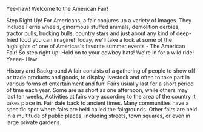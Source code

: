 Yee-haw!
Welcome to the American Fair!

Step Right Up!
For Americans, a fair conjures up a variety of images. They include Ferris wheels, ginormous stuffed animals, demolition derbies, tractor pulls, bucking bulls, country stars and just about any kind of deep-fried food you can imagine!
Today, we'll take a look at some of the highlights of one of Americas's favorite summer events - The American Fair!
So step right up! Hold on to your cowboy hats! We're in for a wild ride! Yeeee- Haw!

History and Background
A fair consists of a gathering of people to show off or trade products and goods, to display livestock and often to take part in various forms of entertainment and fun! Fairs usually last for a short period of time each year. Some are as short as one afternoon, while others may last ten weeks, Activities at fairs vary according to the area of the country it takes place in. Fair date back to ancient times. Many communities have a specific spot where fairs are held called the fairgrounds. Other fairs are held in a multitude of public places, including streets, town squares, or even in large private gardens.




